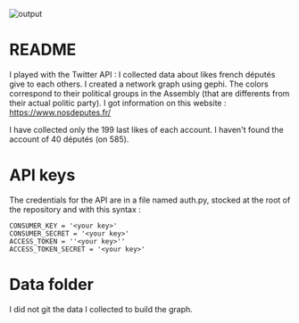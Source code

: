 ![output](https://github.com/nicolasbon38/CuriousRacoon/blob/master/graphe_fruchterman_reingold.jpeg)


# README

I played with the Twitter API : I collected data about likes french députés give to each others. I created a network graph using gephi. The colors correspond to their political groups in the Assembly (that are differents from their actual politic party). I got information on this website : https://www.nosdeputes.fr/

I have collected only the 199 last likes of each account. I haven't found the account of 40 députés (on 585).


# API keys

The credentials for the API are in a file named auth.py, stocked at the root of the repository and with this syntax :

```{python}
CONSUMER_KEY = '<your key>'
CONSUMER_SECRET = '<your key>'
ACCESS_TOKEN = ''<your key>''
ACCESS_TOKEN_SECRET = '<your key>'
```

# Data folder
I did not git the data I collected to build the graph.


